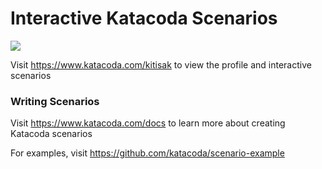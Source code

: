 # Interactive Katacoda Scenarios

[![](http://shields.katacoda.com/katacoda/kitisak/count.svg)](https://www.katacoda.com/kitisak "Get your profile on Katacoda.com")

Visit https://www.katacoda.com/kitisak to view the profile and interactive scenarios

### Writing Scenarios
Visit https://www.katacoda.com/docs to learn more about creating Katacoda scenarios

For examples, visit https://github.com/katacoda/scenario-example
